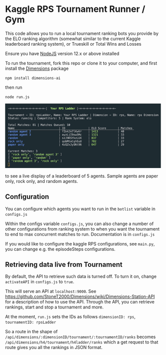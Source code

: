 # Kaggle RPS Tournament Runner / Gym

This code allows you to run a local tournament ranking bots you provide by the ELO ranking algorithm (somewhat similar to the current Kaggle leaderboard ranking system), or Trueskill or Total Wins and Losses

Ensure you have [NodeJS](https://nodejs.org/) version 12.x or above installed

To run the tournament, fork this repo or clone it to your computer, and first install the [Dimensions](https://github.com/stonet2000/dimensions) package

```
npm install dimensions-ai
```

then run

```
node run.js
```

![rps-tourney](assets/rps-tourney.gif)

to see a live display of a leaderboard of 5 agents. Sample agents are paper only, rock only, and random agents.

## Configuration

You can configure which agents you want to run in the `botlist` variable in `configs.js`

Within the configs variable `configs.js`, you can also change a number of other configurations from ranking system to when you want the tournament to end to max concurrent matches to run. Documentation is in `configs.js`

If you would like to configure the kaggle RPS configurations, see `main.py`, you can change e.g. the episodeSteps configurations.

## Retrieving data live from Tournament

By default, the API to retrieve such data is turned off. To turn it on, change `activateAPI` in `configs.js` to `true`.

This will serve an API at `localhost:9000`. See https://github.com/StoneT2000/Dimensions/wiki/Dimensions-Station-API for a description of how to use the API. Through the API, you can retrieve rankings, start and stop a tournament and more.

At the moment, `run.js` sets the IDs as follows
`dimensionID: rps`, `tournamentID: rpsLadder`

So a route in the shape of `/api/dimensions/:dimensionID/tournament/:tournamentID/ranks` becomes `/api/dimensions/h4/tournament/h4ladder/ranks` which a get request to that route gives you all the rankings in JSON format.
